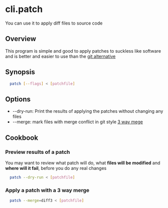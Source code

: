 # cli.patch

You can use it to apply diff files to source code

## Overview

This program is simple and good to apply patches to suckless like software and
is better and easier to use than the [git alternative]()

## Synopsis

```sh
  patch [--flags] < [patchfile]
```

## Options

- --dry-run: Print the results of applying the patches without changing any files
- --merge: mark files with merge conflict in git style [3 way mege](./drni.md)

## Cookbook

### Preview results of a patch

You may want to review what patch will do, what **files will be modified** and
**where will it fail**, before you do any real changes

```sh
  patch --dry-run < [patchfile]
```

### Apply a patch with a 3 way merge

```sh
  patch --merge=diff3 < [patchfile]
```
